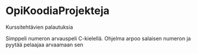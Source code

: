 # OpiKoodiaProjekteja
Kurssitehtävien palautuksia

Simppeli numeron arvauspeli C-kielellä.
Ohjelma arpoo salaisen numeron ja pyytää pelaajaa arvaamaan sen
